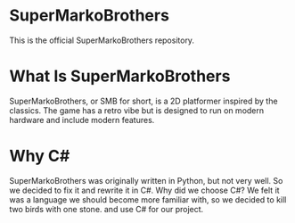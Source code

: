 # SuperMarkoBrothers
This is the official SuperMarkoBrothers repository.

# What Is SuperMarkoBrothers
SuperMarkoBrothers, or SMB for short, is a 2D platformer inspired by the classics.
The game has a retro vibe but is designed to run on modern hardware and include modern features.

# Why C#
SuperMarkoBrothers was originally written in Python, but not very well.
So we decided to fix it and rewrite it in C#.
Why did we choose C#?
We felt it was a language we should become more familiar with,
so we decided to kill two birds with one stone.
and use C# for our project.
